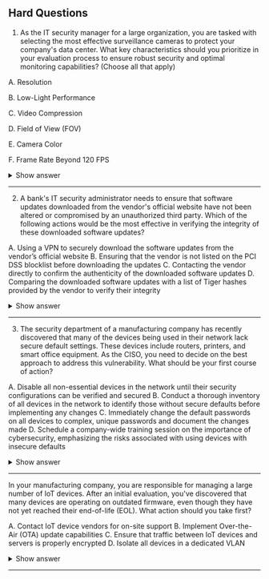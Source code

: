 ## Hard Questions ##

1. As the IT security manager for a large organization, you are tasked with selecting the most effective surveillance cameras to protect your company's data center. What key characteristics should you prioritize in your evaluation process to ensure robust security and optimal monitoring capabilities? (Choose all that apply)

A. Resolution

B. Low-Light Performance

C. Video Compression

D. Field of View (FOV)

E. Camera Color

F. Frame Rate Beyond 120 FPS

<details> <summary>Show answer</summary>

Correct Answers:

✅ A. Resolution: High resolution (e.g., 1080p or 4K) ensures clear and detailed images for identifying individuals or objects.

✅ B. Low-Light Performance: Critical for visibility in low-light or nighttime conditions.

✅ C. Video Compression: Efficient formats like H.265 reduce storage use without compromising quality.

✅ D. Field of View (FOV): A wide FOV minimizes blind spots and reduces the number of cameras needed.

Incorrect Answers:

❌ E. Camera Color: The color of the camera housing has no impact on surveillance performance.

❌F. Frame Rate Beyond 120 FPS: Ultra-high frame rates are unnecessary for standard surveillance and increase storage/bandwidth costs without significant benefit.

Explanation:
When choosing surveillance cameras for a secure environment like a data center, focus on image clarity, coverage, low-light performance, and storage efficiency. 
These directly affect your ability to monitor and respond to incidents effectively, while aesthetic or excessive performance factors (like color or extreme frame rate) do not contribute to security outcomes.

</details>

---

2. A bank's IT security administrator needs to ensure that software updates downloaded from the vendor's official website have not been altered or compromised by an unauthorized third party. Which of the following actions would be the most effective in verifying the integrity of these downloaded software updates?

A. Using a VPN to securely download the software updates from the vendor’s official website
B. Ensuring that the vendor is not listed on the PCI DSS blocklist before downloading the updates
C. Contacting the vendor directly to confirm the authenticity of the downloaded software updates
D. Comparing the downloaded software updates with a list of Tiger hashes provided by the vendor to verify their integrity

<details> <summary>Show answer</summary>

Correct Answer:
✅ D. Comparing the downloaded software updates with a list of Tiger hashes provided by the vendor to verify their integrity
Hash values, such as Tiger, SHA-256, or MD5 (depending on vendor), act as unique digital fingerprints of files. By computing the hash of the downloaded software and comparing it with the official hash published by the vendor, the administrator can confirm the file’s integrity — ensuring it hasn’t been altered, corrupted, or tampered with during transit or hosting.

Incorrect Answers:

❌ A. Using a VPN to securely download the software updates from the vendor’s official website:
A VPN protects the communication channel, preventing eavesdropping or interception, but it does not guarantee the file’s integrity. The file could still have been compromised before being placed on the vendor’s site.

❌ B. Ensuring that the vendor is not listed on the PCI DSS blocklist before downloading the updates:
Checking blocklists relates to vendor reputation or compliance, not file integrity. Even a compliant vendor’s file could be tampered with if their systems are compromised.

❌ C. Contacting the vendor directly to confirm the authenticity of the downloaded software updates:
A phone or email confirmation ensures that updates exist but doesn’t verify that your specific downloaded file matches the original, unaltered version. Without a hash comparison, this step is insufficient.

Explanation:
Integrity verification ensures that what you downloaded is exactly what the vendor published.
The Tiger hash comparison (or any cryptographic hash check) provides mathematical certainty that no modification — accidental or malicious — has occurred.
Other methods like VPNs and vendor verification improve trust and confidentiality, but they do not directly validate file integrity, which is the key control in this scenario.

</details>

---

3. The security department of a manufacturing company has recently discovered that many of the devices being used in their network lack secure default settings. These devices include routers, printers, and smart office equipment. As the CISO, you need to decide on the best approach to address this vulnerability. What should be your first course of action?

A. Disable all non-essential devices in the network until their security configurations can be verified and secured
B. Conduct a thorough inventory of all devices in the network to identify those without secure defaults before implementing any changes
C. Immediately change the default passwords on all devices to complex, unique passwords and document the changes made
D. Schedule a company-wide training session on the importance of cybersecurity, emphasizing the risks associated with using devices with insecure defaults

<details> <summary>Show answer</summary>

Correct Answer:
✅  B. Conduct a thorough inventory of all devices in the network to identify those without secure defaults before implementing any changes
A comprehensive inventory allows the IT and security teams to understand the full scope of vulnerable devices, prioritize remediation actions, and plan systematic security improvements. This ensures resources are used effectively and all critical devices are addressed.

Incorrect Answers:

❌ A. Disable all non-essential devices in the network until their security configurations can be verified and secured:
While this could temporarily reduce risk, it may disrupt operations and is not practical as a first step. It does not address the root cause or provide a clear plan for remediation.

❌ C. Immediately change the default passwords on all devices to complex, unique passwords and document the changes made:
Changing passwords is proactive but without knowing which devices exist, it may be inefficient and leave some devices unaddressed. Inventorying first ensures that no vulnerable devices are overlooked.

❌ D. Schedule a company-wide training session on the importance of cybersecurity, emphasizing the risks associated with using devices with insecure defaults:
Training is important for long-term security culture but does not immediately mitigate the risk of insecure devices and should follow technical remediation steps.

Explanation:
Before taking direct action, it is essential to know your environment. A detailed inventory identifies all devices, their configurations, and which are vulnerable due to insecure defaults. Once the scope is understood, remediation — such as changing passwords, applying secure configurations, and monitoring — can be executed systematically and effectively, minimizing operational disruption while strengthening security posture.

</details>

---

In your manufacturing company, you are responsible for managing a large number of IoT devices. After an initial evaluation, you've discovered that many devices are operating on outdated firmware, even though they have not yet reached their end-of-life (EOL). What action should you take first?

A. Contact IoT device vendors for on-site support
B. Implement Over-the-Air (OTA) update capabilities
C. Ensure that traffic between IoT devices and servers is properly encrypted
D. Isolate all devices in a dedicated VLAN

<details> <summary>Show answer</summary>

Correct Answer:
✅ B. Implement Over-the-Air (OTA) update capabilities
OTA updates allow administrators to remotely update firmware across all IoT devices efficiently. This ensures devices are patched and secured without requiring physical access, reducing the window of vulnerability from outdated firmware while maintaining device integrity.

Incorrect Answers:

❌ A. Contact IoT device vendors for on-site support:
On-site support may be helpful in specific scenarios, but it is time-consuming and not efficient as a first step. OTA updates are faster and scalable for large IoT deployments.

❌ C. Ensure that traffic between IoT devices and servers is properly encrypted:
While encryption protects data in transit, it does not address vulnerabilities due to outdated firmware. Firmware updates are a higher-priority action to fix security flaws.

❌ D. Isolate all devices in a dedicated VLAN:
Network segmentation improves security by limiting exposure, but it does not update firmware. This can be implemented later as part of a layered security approach.

Explanation:
The most urgent action is to remediate vulnerabilities in the firmware. OTA update capabilities enable efficient, large-scale deployment of security patches to IoT devices. After firmware is updated, additional measures like encryption and network segmentation further strengthen the security posture of IoT deployments.

</details>

---

